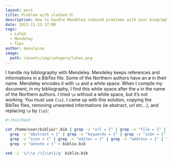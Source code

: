 ```yaml
---
layout: post
title: Problem with slashed O!
description: How to handle Mendeley induced problems with your biography...
date: 2012-11-13 17:00
tags:
  - LaTeX
  - Mendeley
  - Tips
author: maxulysse
image:
  path: /assets/img/category/latex.png
---
```


I handle my bibliography with Mendeley.
Mendeley keeps references and informations in a BibTex file.
Some of the Northern authors have an ø in their name.
Mendeley encodes it with `\o` and a white space.
When I compile my document, in my bibliography, I find this white space after the `ø` in the name of the Northern authors.
I tried `\o` without a white space, but it’s not working.
You must use `{\o}`.
I came up with this solution, copying the BibTex files, removing unwanted informations (ie abstract, url etc…), and replacing `\o` by `{\o}`:

```bash
#!/bin/bash

cat /home/user/biblio/*.bib | grep -v "url = {" | grep -v "file = {" | \
  grep -v "abstract = {" | grep -v "keywords = {" | grep -v "isbn = {" | \
  grep -v "issn = {" | grep -v "editor = {" | grep -v "address = {" | \
  grep -v "annote = {" > biblio.bib

sed -i 's/\\o /\{\\o\}/g' biblio.bib
```
